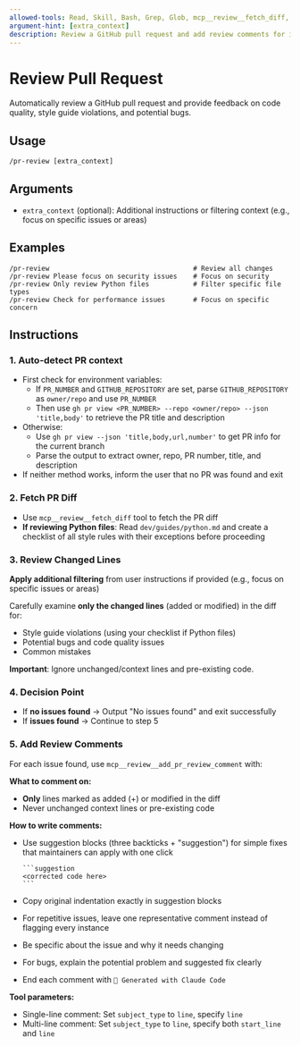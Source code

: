 ```yaml
---
allowed-tools: Read, Skill, Bash, Grep, Glob, mcp__review__fetch_diff, mcp__review__add_pr_review_comment
argument-hint: [extra_context]
description: Review a GitHub pull request and add review comments for issues found
---
```


# Review Pull Request

Automatically review a GitHub pull request and provide feedback on code quality, style guide violations, and potential bugs.

## Usage

```
/pr-review [extra_context]
```

## Arguments

- `extra_context` (optional): Additional instructions or filtering context (e.g., focus on specific issues or areas)

## Examples

```
/pr-review                                    # Review all changes
/pr-review Please focus on security issues    # Focus on security
/pr-review Only review Python files           # Filter specific file types
/pr-review Check for performance issues       # Focus on specific concern
```

## Instructions

### 1. Auto-detect PR context

- First check for environment variables:
  - If `PR_NUMBER` and `GITHUB_REPOSITORY` are set, parse `GITHUB_REPOSITORY` as `owner/repo` and use `PR_NUMBER`
  - Then use `gh pr view <PR_NUMBER> --repo <owner/repo> --json 'title,body'` to retrieve the PR title and description
- Otherwise:
  - Use `gh pr view --json 'title,body,url,number'` to get PR info for the current branch
  - Parse the output to extract owner, repo, PR number, title, and description
- If neither method works, inform the user that no PR was found and exit

### 2. Fetch PR Diff

- Use `mcp__review__fetch_diff` tool to fetch the PR diff
- **If reviewing Python files**: Read `dev/guides/python.md` and create a checklist of all style rules with their exceptions before proceeding

### 3. Review Changed Lines

**Apply additional filtering** from user instructions if provided (e.g., focus on specific issues or areas)

Carefully examine **only the changed lines** (added or modified) in the diff for:

- Style guide violations (using your checklist if Python files)
- Potential bugs and code quality issues
- Common mistakes

**Important**: Ignore unchanged/context lines and pre-existing code.

### 4. Decision Point

- If **no issues found** → Output "No issues found" and exit successfully
- If **issues found** → Continue to step 5

### 5. Add Review Comments

For each issue found, use `mcp__review__add_pr_review_comment` with:

**What to comment on:**

- **Only** lines marked as added (+) or modified in the diff
- Never unchanged context lines or pre-existing code

**How to write comments:**

- Use suggestion blocks (three backticks + "suggestion") for simple fixes that maintainers can apply with one click

  ````
  ```suggestion
  <corrected code here>
  ```
  ````

- Copy original indentation exactly in suggestion blocks
- For repetitive issues, leave one representative comment instead of flagging every instance
- Be specific about the issue and why it needs changing
- For bugs, explain the potential problem and suggested fix clearly
- End each comment with `🤖 Generated with Claude Code`

**Tool parameters:**

- Single-line comment: Set `subject_type` to `line`, specify `line`
- Multi-line comment: Set `subject_type` to `line`, specify both `start_line` and `line`
